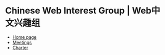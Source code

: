 # Chinese Web Interest Group | Web中文兴趣组

* [Home page](https://www.w3.org/2018/chinese-web-ig/)
* [Meetings](https://github.com/w3c/chinese-ig/blob/master/Meetings.md)
* [Charter](https://www.w3.org/2018/09/chinese-web-ig-charter.html)

